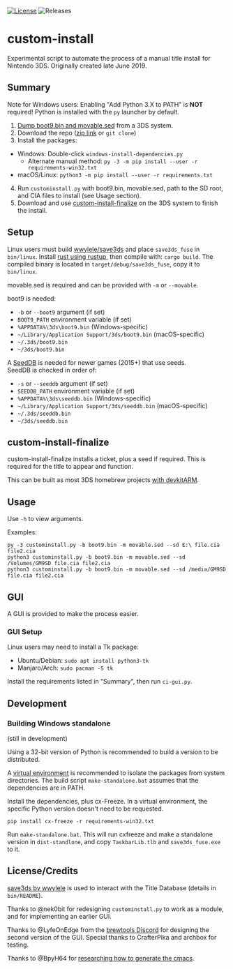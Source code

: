 [![License](https://img.shields.io/badge/License-MIT-blue.svg)]() ![Releases](https://img.shields.io/github/downloads/ihaveamac/custom-install/total.svg)

# custom-install
Experimental script to automate the process of a manual title install for Nintendo 3DS. Originally created late June 2019.

## Summary
Note for Windows users: Enabling "Add Python 3.X to PATH" is **NOT** required! Python is installed with the `py` launcher by default.

1. [Dump boot9.bin and movable.sed](https://ihaveamac.github.io/dump.html) from a 3DS system.
2. Download the repo ([zip link](https://github.com/ihaveamac/custom-install/archive/module-newer-gui.zip) or `git clone`)
3. Install the packages:
  * Windows: Double-click `windows-install-dependencies.py`
    * Alternate manual method: `py -3 -m pip install --user -r requirements-win32.txt`
  * macOS/Linux: `python3 -m pip install --user -r requirements.txt`
4. Run `custominstall.py` with boot9.bin, movable.sed, path to the SD root, and CIA files to install (see Usage section).
5. Download and use [custom-install-finalize](https://github.com/ihaveamac/custom-install/releases) on the 3DS system to finish the install.

## Setup
Linux users must build [wwylele/save3ds](https://github.com/wwylele/save3ds) and place `save3ds_fuse` in `bin/linux`. Install [rust using rustup](https://www.rust-lang.org/tools/install), then compile with: `cargo build`. The compiled binary is located in `target/debug/save3ds_fuse`, copy it to `bin/linux`.

movable.sed is required and can be provided with `-m` or `--movable`.

boot9 is needed:
* `-b` or `--boot9` argument (if set)
* `BOOT9_PATH` environment variable (if set)
* `%APPDATA%\3ds\boot9.bin` (Windows-specific)
* `~/Library/Application Support/3ds/boot9.bin` (macOS-specific)
* `~/.3ds/boot9.bin`
* `~/3ds/boot9.bin`

A [SeedDB](https://github.com/ihaveamac/3DS-rom-tools/wiki/SeedDB-list) is needed for newer games (2015+) that use seeds.  
SeedDB is checked in order of:
* `-s` or `--seeddb` argument (if set)
* `SEEDDB_PATH` environment variable (if set)
* `%APPDATA%\3ds\seeddb.bin` (Windows-specific)
* `~/Library/Application Support/3ds/seeddb.bin` (macOS-specific)
* `~/.3ds/seeddb.bin`
* `~/3ds/seeddb.bin`

## custom-install-finalize
custom-install-finalize installs a ticket, plus a seed if required. This is required for the title to appear and function.

This can be built as most 3DS homebrew projects [with devkitARM](https://www.3dbrew.org/wiki/Setting_up_Development_Environment).

## Usage
Use `-h` to view arguments.

Examples:
```
py -3 custominstall.py -b boot9.bin -m movable.sed --sd E:\ file.cia file2.cia
python3 custominstall.py -b boot9.bin -m movable.sed --sd /Volumes/GM9SD file.cia file2.cia
python3 custominstall.py -b boot9.bin -m movable.sed --sd /media/GM9SD file.cia file2.cia
```

## GUI
A GUI is provided to make the process easier.

### GUI Setup
Linux users may need to install a Tk package:
- Ubuntu/Debian: `sudo apt install python3-tk`
- Manjaro/Arch: `sudo pacman -S tk`

Install the requirements listed in "Summary", then run `ci-gui.py`.

## Development

### Building Windows standalone

(still in development)

Using a 32-bit version of Python is recommended to build a version to be distributed.

A [virtual environment](https://packaging.python.org/guides/installing-using-pip-and-virtual-environments/#creating-a-virtual-environment) is recommended to isolate the packages from system directories. The build script `make-standalone.bat` assumes that the dependencies are in PATH.

Install the dependencies, plus cx-Freeze. In a virtual environment, the specific Python version doesn't need to be requested.
```batch
pip install cx-freeze -r requirements-win32.txt
```

Run `make-standalone.bat`. This will run cxfreeze and make a standalone version in `dist-standlone`, and copy `TaskbarLib.tlb` and `save3ds_fuse.exe` to it.

## License/Credits
[save3ds by wwylele](https://github.com/wwylele/save3ds) is used to interact with the Title Database (details in `bin/README`).

Thanks to @nek0bit for redesigning `custominstall.py` to work as a module, and for implementing an earlier GUI.

Thanks to @LyfeOnEdge from the [brewtools Discord](https://brewtools.dev) for designing the second version of the GUI. Special thanks to CrafterPika and archbox for testing.

Thanks to @BpyH64 for [researching how to generate the cmacs](https://github.com/d0k3/GodMode9/issues/340#issuecomment-487916606).
